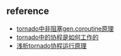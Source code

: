 ## reference

- [tornado中非阻塞gen.coroutine原理](https://www.jianshu.com/p/4430f21c431c)
- [tornado中的协程是如何工作的](https://blog.csdn.net/wyx819/article/details/45420017)
- [浅析tornado协程运行原理](https://segmentfault.com/a/1190000004373224)
